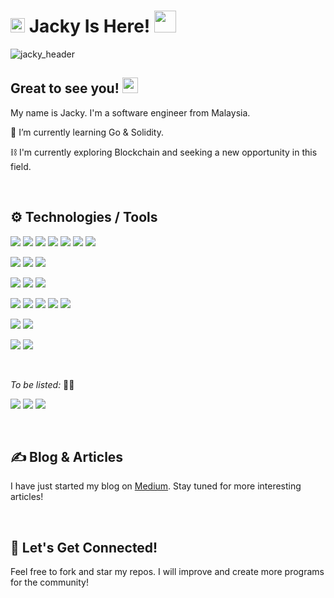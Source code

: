 # <img src="https://c.tenor.com/Iq8QI1fgidMAAAAi/palomax-location.gif" width="23px"> Jacky Is Here! <img src="https://c.tenor.com/VUH3A7tK-qgAAAAi/dm4uz3-foekoe.gif" width="35px">

<!--
**chihunkhaw/chihunkhaw** is a ✨ _special_ ✨ repository because its `README.md` (this file) appears on your GitHub profile.

Here are some ideas to get you started:

- 🔭 I’m currently working on ...
- 🌱 I’m currently learning ...
- 👯 I’m looking to collaborate on ...
- 🤔 I’m looking for help with ...
- 💬 Ask me about ...
- 📫 How to reach me: ...
- 😄 Pronouns: ...
- ⚡ Fun fact: ...
-->
![jacky_header](https://github.com/chihunkhaw/chihunkhaw/blob/main/github_profile_header.png?raw=true)


## Great to see you! <img src="https://c.tenor.com/xS_t2ANBv9UAAAAi/elsalla.gif" width="25px">
My name is Jacky. I'm a software engineer from Malaysia.


🌱 I’m currently learning Go & Solidity.

⛓️ I'm currently exploring Blockchain and seeking a new opportunity in this field.

<br />

## ⚙️ Technologies / Tools
[![](https://img.shields.io/badge/Code-Arduino%20C-success?style=flat&logo=Arduino&logoColor=white)](https://www.arduino.cc/)
[![](https://img.shields.io/badge/Code-C-success?style=flat&logo=C&logoColor=white)](https://github.com/chkjacky)
[![](https://img.shields.io/badge/Code-JavaScript-success?style=flat&logo=JavaScript&logoColor=white)](https://github.com/chkjacky)
[![](https://img.shields.io/badge/Code-Java-success?style=flat&logo=Java&logoColor=white)](https://www.java.com/en/)
[![](https://img.shields.io/badge/Code-PHP-success?style=flat&logo=PHP&logoColor=white)](https://www.php.net/)
[![](https://img.shields.io/badge/Code-Python-success?style=flat&logo=Python&logoColor=white)](https://www.python.org/)
[![](https://img.shields.io/badge/Code-Ruby-success?style=flat&logo=Ruby&logoColor=white)](https://rubyonrails.org/)

[![](https://img.shields.io/badge/Framework-CodeIgniter%204-informational?style=flat&logo=CodeIgniter&logoColor=white&color=blueviolet)](https://codeigniter.com/)
[![](https://img.shields.io/badge/Framework-Laravel%204-informational?style=flat&logo=Laravel&logoColor=white&color=blueviolet)](https://laravel.com/)
[![](https://img.shields.io/badge/Framework-Ruby%20on%20Rails%20-informational?style=flat&logo=Ruby%20on%20Rails&logoColor=white&color=blueviolet)](https://rubyonrails.org/)

[![](https://img.shields.io/badge/Database-MySQL-informational?style=flat&logo=MySQL&logoColor=white&color=green)](https://www.mysql.com/)
[![](https://img.shields.io/badge/Database-OracleSQL-informational?style=flat&logo=Oracle&logoColor=white&color=green)](https://www.oracle.com/database/technologies/appdev/sqldeveloper-landing.html)
[![](https://img.shields.io/badge/Database-PostgreSQL-informational?style=flat&logo=PostgreSQL&logoColor=white&color=green)](https://www.postgresql.org/)

[![](https://img.shields.io/badge/Tool-Docker-informational?style=flat&logo=Docker&logoColor=white&color=orange)](https://www.docker.com/)
[![](https://img.shields.io/badge/Tool-Git-informational?style=flat&logo=Git&logoColor=white&color=orange)](https://git-scm.com/)
[![](https://img.shields.io/badge/Tool-MySQL%20WorkBench-informational?style=flat&logo=MySQL&logoColor=white&color=orange)](https://www.mysql.com/products/workbench/)
[![](https://img.shields.io/badge/Tool-pgAdmin4-informational?style=flat&logo=PostgreSQL&logoColor=white&color=orange)](https://www.pgadmin.org/)
[![](https://img.shields.io/badge/Tool-Postman-informational?style=flat&logo=Postman&logoColor=white&color=orange)](https://www.postman.com/)

<!-- [![](https://img.shields.io/badge/Editor-Adruino%20IDE-informational?style=flat&logo=Arduino&logoColor=white&color=yellow)](https://www.arduino.cc/en/software) -->
<!-- [![](https://img.shields.io/badge/Editor-VS%20Code-informational?style=flat&logo=Visual%20Studio%20Code&logoColor=white&color=yellow)](https://code.visualstudio.com/) -->

[![](https://img.shields.io/badge/Cloud-GitHub-informational?style=flat&logo=GitHub&logoColor=white&color=informational)](https://github.com/)
[![](https://img.shields.io/badge/Cloud-Heroku-informational?style=flat&logo=Heroku&logoColor=white&color=informational)](https://www.heroku.com/)
<!-- [![](https://img.shields.io/badge/Cloud-SiteGround-informational?style=flat&logoColor=white&color=informational)](https://www.siteground.com/) -->

[![](https://img.shields.io/badge/API/SDK-Mailgun-informational?style=flat&logo=Mail.Ru&logoColor=white&color=red)](https://www.mailgun.com/)
[![](https://img.shields.io/badge/API/SDK-Stripe-informational?style=flat&logo=Stripe&logoColor=white&color=red)](https://stripe.com/en-gb-my)

<br />

*To be listed:* 👨‍🔬

<!-- [![](https://img.shields.io/badge/Cloud-AWS-informational?style=flat&logo=Amazon%20AWS&logoColor=white&color=cyan)](https://aws.amazon.com/) -->
<!-- [![](https://img.shields.io/badge/Code-Node.js-informational?style=flat&logo=Node.js&logoColor=white&color=cyan)](https://nodejs.org/en/) -->
<!-- [![](https://img.shields.io/badge/Code-React.js-informational?style=flat&logo=React&logoColor=white&color=cyan)](https://reactjs.org/) -->
[![](https://img.shields.io/badge/Code-Go-informational?style=flat&logo=Go&logoColor=white&color=cyan)](https://go.dev/)
[![](https://img.shields.io/badge/Code-Solidity-informational?style=flat&logo=Solidity&logoColor=white&color=cyan)](https://soliditylang.org/)
[![](https://img.shields.io/badge/Code-TypeScript-informational?style=flat&logo=TypeScript&logoColor=white&color=cyan)](https://www.typescriptlang.org/)
<!-- [![](https://img.shields.io/badge/Code-Web3.js-informational?style=flat&logo=Web3.js&logoColor=white&color=cyan)](https://web3js.readthedocs.io/en/v1.5.2/) -->
<!-- [![](https://img.shields.io/badge/Framework-Nest.js-informational?style=flat&logo=Node.js&logoColor=white&color=cyan)](https://nestjs.com/) -->
<!-- [![](https://img.shields.io/badge/Framework-Next.js-informational?style=flat&logo=Next.js&logoColor=white&color=cyan)](https://nextjs.org/) -->
<!-- [![](https://img.shields.io/badge/Framework-Vue.js-informational?style=flat&logo=Vue.js&logoColor=white&color=cyan)](https://vuejs.org/) -->
<!-- [![](https://img.shields.io/badge/ML/DL-Detectron2-cyan)](https://ai.facebook.com/tools/detectron2/) -->
<!-- [![](https://img.shields.io/badge/Tool-Coco%20Annotator-cyan)](https://github.com/jsbroks/coco-annotator) -->

<br />

## ✍️ Blog & Articles
I have just started my blog on [Medium](https://chkj.medium.com/). Stay tuned for more interesting articles!

<br />

## 🤝 Let's Get Connected!
Feel free to fork and star my repos. I will improve and create more programs for the community!

<br />

<!-- 
## 📊 My GitHub Stats (I'm new, only fewer data is displayed)
![Jacky's GitHub stats](https://github-readme-stats.vercel.app/api?username=chihunkhaw&show_icons=true&theme=radical)
-->
